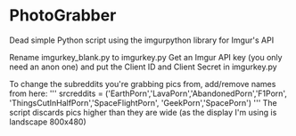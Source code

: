 # PhotoGrabber

Dead simple Python script using the imgurpython library for Imgur's API

Rename imgurkey_blank.py to imgurkey.py
Get an Imgur API key (you only need an anon one) and put the Client ID and Client Secret in imgurkey.py

To change the subreddits you're grabbing pics from, add/remove names from here:
'''
srcreddits = ('EarthPorn','LavaPorn','AbandonedPorn','F1Porn',
                'ThingsCutInHalfPorn','SpaceFlightPorn', 'GeekPorn','SpacePorn')
'''
The script discards pics higher than they are wide (as the display I'm using is landscape 800x480)
